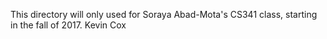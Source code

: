 This directory will only used for Soraya Abad-Mota's CS341 class, starting
in the fall of 2017. 
Kevin Cox
